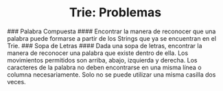 <div align="center">

# Trie: Problemas  

 <div align="left">
 ### Palabra Compuesta  
   #### Encontrar la manera de reconocer que una palabra puede formarse a partir de los Strings que ya se encuentran en el Trie.  
 ### Sopa de Letras  
   #### Dada una sopa de letras, encontrar la manera de reconocer una palabra que existe dentro de ella. 
   Los movimientos permitidos son arriba, abajo, izquierda y derecha. Los caracteres de la palabra no deben encontrarse en una misma línea o columna necesariamente.
   Solo no se puede utilizar una misma casilla dos veces.
